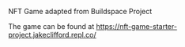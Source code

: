 NFT Game adapted from Buildspace Project

The game can be found at https://nft-game-starter-project.jakeclifford.repl.co/

